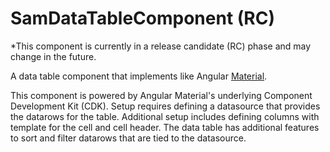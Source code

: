 # SamDataTableComponent (RC)

*This component is currently in a release candidate (RC) phase and may change in the future.

A data table component that implements like Angular [Material](https://material.angular.io/components/table/overview).

This component is powered by Angular Material's underlying Component Development Kit (CDK). Setup requires defining a datasource that provides the datarows for the table. Additional setup includes defining columns with template for the cell and cell header. The data table has additional features to sort and filter datarows that are tied to the datasource.